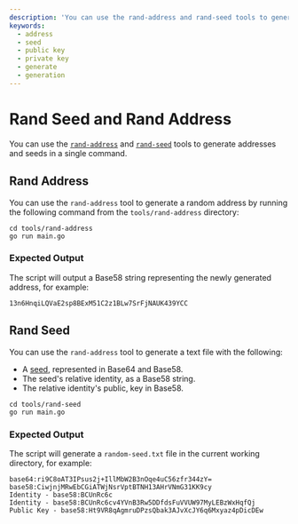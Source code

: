 ```yaml
---
description: 'You can use the rand-address and rand-seed tools to generate random seeds and addresses through a simple command.'
keywords:
  - address
  - seed
  - public key
  - private key
  - generate
  - generation
---
```


# Rand Seed and Rand Address

You can use the [`rand-address`](#rand-address) and [`rand-seed`](#rand-seed) tools to generate addresses and seeds in a single command.

## Rand Address

You can use the `rand-address` tool to generate a random address by running the following command from the `tools/rand-address` directory:

```shell
cd tools/rand-address
go run main.go
```

### Expected Output

The script will output a Base58 string representing the newly generated address, for example:

```shell
13n6HnqiLQVaE2sp8BExM51C2z1BLw7SrFjNAUK439YCC
```

## Rand Seed

You can use the `rand-address` tool to generate a text file with the following:

- A [seed](../tutorials/send_transaction.md#seed), represented in Base64 and Base58.
- The seed's relative identity, as a Base58 string.
- The relative identity's public, key in Base58.

```shell
cd tools/rand-seed
go run main.go
```

### Expected Output

The script will generate a `random-seed.txt` file in the current working directory, for example:

```plaintext
base64:ri9C8oAT3IPsus2j+IllMbW2B3nOqe4uC56zfr344zY=
base58:CiwjnjMRwEbCGiATWjNsrVptBTNH13AHrVNmG31KK9cy
Identity - base58:BCUnRc6c
Identity - base58:BCUnRc6cv4YVnB3Rw5DDfdsFuVVUW97MyLEBzWxHqfQj
Public Key - base58:Ht9VR8qAgmruDPzsQbak3AJvXcJY6q6Mxyaz4pDicDEw
```
